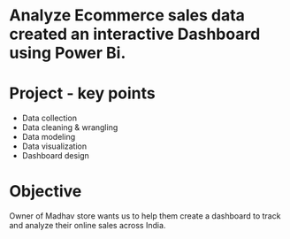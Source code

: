 # Analyze Ecommerce sales data created an interactive Dashboard using Power Bi.

# Project - key points
 * Data collection
 * Data cleaning & wrangling
 * Data modeling
 * Data visualization 
 * Dashboard design
   
# Objective
Owner of Madhav store wants us to help them create a dashboard to track and analyze their online sales across India.

